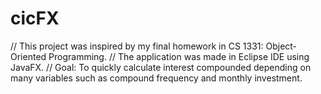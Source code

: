 # cicFX
// This project was inspired by my final homework in CS 1331: Object-Oriented Programming.
// The application was made in Eclipse IDE using JavaFX.
// Goal: To quickly calculate interest compounded depending on many variables such as compound frequency and monthly investment.

